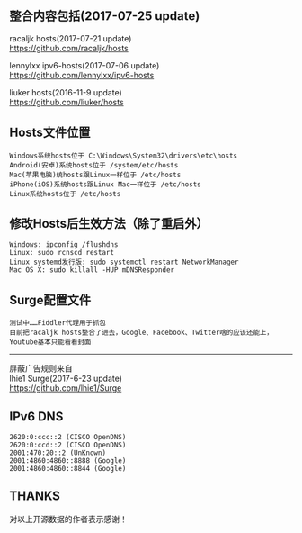 ﻿整合内容包括(2017-07-25 update)  
---
racaljk hosts(2017-07-21 update)  
https://github.com/racaljk/hosts  
  
  
lennylxx ipv6-hosts(2017-07-06 update)  
https://github.com/lennylxx/ipv6-hosts  
  
  
liuker hosts(2016-11-9 update)  
https://github.com/liuker/hosts  
  
  
Hosts文件位置  
---
    Windows系统hosts位于 C:\Windows\System32\drivers\etc\hosts  
    Android(安卓)系统hosts位于 /system/etc/hosts  
    Mac(苹果电脑)统hosts跟Linux一样位于 /etc/hosts  
    iPhone(iOS)系统hosts跟Linux Mac一样位于 /etc/hosts  
    Linux系统hosts位于 /etc/hosts  

修改Hosts后生效方法（除了重启外）  
---
    Windows: ipconfig /flushdns  
    Linux: sudo rcnscd restart  
    Linux systemd发行版: sudo systemctl restart NetworkManager  
    Mac OS X: sudo killall -HUP mDNSResponder  
  

Surge配置文件  
---
	测试中……Fiddler代理用于抓包
	目前把racaljk hosts整合了进去，Google、Facebook、Twitter啥的应该还能上，Youtube基本只能看看封面
---
屏蔽广告规则来自  
lhie1 Surge(2017-6-23 update)  
https://github.com/lhie1/Surge
  


IPv6 DNS  
---
    2620:0:ccc::2 (CISCO OpenDNS)  
    2620:0:ccd::2 (CISCO OpenDNS)  
    2001:470:20::2 (UnKnown)  
    2001:4860:4860::8888 (Google)  
    2001:4860:4860::8844 (Google)  

THANKS  
---
<p>对以上开源数据的作者表示感谢！</p>